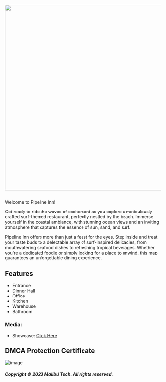<div id="header" align="center">
  <img src="https://cdn.discordapp.com/attachments/1036244419881476106/1145738722147569684/Thumbnail_Youtube_Pipeline_INN.png" width="600"/>
</div>

##
Welcome to Pipeline Inn!

Get ready to ride the waves of excitement as you explore a meticulously crafted surf-themed restaurant, perfectly nestled by the beach. Immerse yourself in the coastal ambiance, with stunning ocean views and an inviting atmosphere that captures the essence of sun, sand, and surf.

Pipeline Inn offers more than just a feast for the eyes. Step inside and treat your taste buds to a delectable array of surf-inspired delicacies, from mouthwatering seafood dishes to refreshing tropical beverages. Whether you're a dedicated foodie or simply looking for a place to unwind, this map guarantees an unforgettable dining experience.

## Features

- Entrance
- Dinner Hall
- Office
- Kitchen
- Warehouse
- Bathroom

### Media:
- Showcase:  [Click Here](https://www.youtube.com/watch?v=W_S8sB92VWc)

## DMCA Protection Certificate
![image](https://cdn.discordapp.com/attachments/1045063739738705940/1145748817342382173/image.png)

##### Copyright © 2023 Malibú Tech. All rights reserved.


